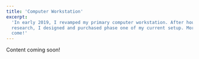 ```yaml
---
title: 'Computer Workstation'
excerpt:
  'In early 2019, I revamped my primary computer workstation. After hours of
  research, I designed and purchased phase one of my current setup. More to
  come!'
---
```


Content coming soon!
